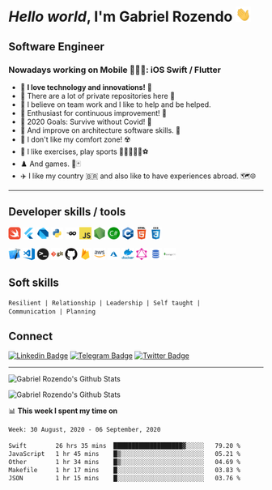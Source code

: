 # _Hello world_, I'm Gabriel Rozendo <img src="https://raw.githubusercontent.com/ABSphreak/ABSphreak/master/gifs/Hi.gif" width="30px">

## Software Engineer

### Nowadays working on **Mobile** 👨‍💻📱: iOS Swift / Flutter

- 🤖 **I love technology and innovations!** 🚀
- 🔐 There are a lot of private repositories here 🙈
- 🤝 I believe on team work and I like to help and be helped.
- 🌱 Enthusiast for continuous improvement! 🤯
- 🎯 2020 Goals: Survive without Covid! 🦠
- 📖 And improve on architecture software skills. 📌
- 🚫 I don't like my comfort zone! ☢️
- 💪 I like exercises, play sports 🏋️‍♂️🧗‍♂️🏈⚽
- ♟️ And games. 🎲🃏
- ✈️ I like my country 🇧🇷 and also like to have experiences abroad. 🗺️🌐

---

## Developer skills / tools

<code><img alt="Swift" width="24px" src="https://raw.githubusercontent.com/github/explore/80688e429a7d4ef2fca1e82350fe8e3517d3494d/topics/swift/swift.png" /></code>
<code><img alt="Flutter" width="24px" src="https://raw.githubusercontent.com/github/explore/80688e429a7d4ef2fca1e82350fe8e3517d3494d/topics/flutter/flutter.png" /></code>
<code><img alt="Dart" width="24px" src="https://raw.githubusercontent.com/github/explore/80688e429a7d4ef2fca1e82350fe8e3517d3494d/topics/dart/dart.png" /></code>
<code><img alt="Python" width="24px" src="https://raw.githubusercontent.com/github/explore/80688e429a7d4ef2fca1e82350fe8e3517d3494d/topics/python/python.png" /></code>
<code><img alt="Go" width="24px" src="https://raw.githubusercontent.com/github/explore/80688e429a7d4ef2fca1e82350fe8e3517d3494d/topics/go/go.png" /></code>
<code><img alt="JavaScript" width="24px" src="https://raw.githubusercontent.com/github/explore/80688e429a7d4ef2fca1e82350fe8e3517d3494d/topics/javascript/javascript.png" /></code>
<code><img alt="Node.js" width="24px" src="https://raw.githubusercontent.com/github/explore/80688e429a7d4ef2fca1e82350fe8e3517d3494d/topics/nodejs/nodejs.png" /></code>
<code><img alt="C#" width="24px" src="https://raw.githubusercontent.com/github/explore/80688e429a7d4ef2fca1e82350fe8e3517d3494d/topics/csharp/csharp.png" /></code>
<code><img alt="C++" width="24px" src="https://raw.githubusercontent.com/github/explore/80688e429a7d4ef2fca1e82350fe8e3517d3494d/topics/cpp/cpp.png"></code>
<code><img alt="HTML5" width="24px" src="https://raw.githubusercontent.com/github/explore/80688e429a7d4ef2fca1e82350fe8e3517d3494d/topics/html/html.png" /></code>
<code><img alt="CSS" width="24px" src="https://raw.githubusercontent.com/github/explore/80688e429a7d4ef2fca1e82350fe8e3517d3494d/topics/css/css.png" /></code>

<code><img alt="XCode" width="24px" src="https://raw.githubusercontent.com/github/explore/80688e429a7d4ef2fca1e82350fe8e3517d3494d/topics/xcode/xcode.png" /></code>
<code><img alt="Visual Studio Code" width="24px" src="https://raw.githubusercontent.com/github/explore/80688e429a7d4ef2fca1e82350fe8e3517d3494d/topics/visual-studio-code/visual-studio-code.png" /></code>
<code><img alt="Terminal" width="24px" src="https://raw.githubusercontent.com/github/explore/80688e429a7d4ef2fca1e82350fe8e3517d3494d/topics/terminal/terminal.png" /></code>
<code><img alt="Git" width="24px" src="https://raw.githubusercontent.com/github/explore/80688e429a7d4ef2fca1e82350fe8e3517d3494d/topics/git/git.png" /></code>
<code><img alt="GitHub" width="24px" src="https://raw.githubusercontent.com/github/explore/78df643247d429f6cc873026c0622819ad797942/topics/github/github.png" /></code>
<code><img alt="Firebase" width="24px" src="https://raw.githubusercontent.com/github/explore/80688e429a7d4ef2fca1e82350fe8e3517d3494d/topics/firebase/firebase.png" /></code>
<code><img alt="AWS" width="24px" src="https://raw.githubusercontent.com/github/explore/80688e429a7d4ef2fca1e82350fe8e3517d3494d/topics/aws/aws.png" /></code>
<code><img alt="Azure" width="24px" src="https://raw.githubusercontent.com/github/explore/80688e429a7d4ef2fca1e82350fe8e3517d3494d/topics/azure/azure.png" /></code>
<code><img alt="Docker" width="24px" src="https://raw.githubusercontent.com/github/explore/80688e429a7d4ef2fca1e82350fe8e3517d3494d/topics/docker/docker.png" /></code>
<code><img alt="GraphQL" width="24px" src="https://raw.githubusercontent.com/github/explore/80688e429a7d4ef2fca1e82350fe8e3517d3494d/topics/graphql/graphql.png" /></code>
<code><img alt="SQL" width="24px" src="https://raw.githubusercontent.com/github/explore/80688e429a7d4ef2fca1e82350fe8e3517d3494d/topics/sql/sql.png" /></code>
<code><img alt="MongoDB" width="24px" src="https://raw.githubusercontent.com/github/explore/80688e429a7d4ef2fca1e82350fe8e3517d3494d/topics/mongodb/mongodb.png" /></code>

## Soft skills

<code>Resilient | Relationship | Leadership | Self taught | Communication | Planning</code>

## Connect

[![Linkedin Badge](https://img.shields.io/badge/-GabrielRozendo-blue?style=flat-square&logo=Linkedin&logoColor=white&link=https://www.linkedin.com/in/GabrielRozendo/)](https://www.linkedin.com/in/GabrielRozendo/)
[![Telegram Badge](https://img.shields.io/badge/-@GabrielRozendo-2CA5E0?style=flat-square&labelColor=2CA5E0&logo=telegram&logoColor=black&link=https://t.me/GabrielRozendo)](https://t.me/GabrielRozendo)
[![Twitter Badge](https://img.shields.io/badge/-@GabrielRozendo-1ca0f1?style=flat-square&labelColor=1ca0f1&logo=twitter&logoColor=white&link=https://twitter.com/GabrielRozendo)](https://twitter.com/GabrielRozendo)

---

![Gabriel Rozendo's Github Stats](https://github-readme-stats.codestackr.vercel.app/api?username=GabrielRozendo&show_icons=true&hide_border=true&theme=gotham&count_private=true)

![Gabriel Rozendo's Github Stats](https://github-readme-stats.vercel.app/api/top-langs/?username=GabrielRozendo&theme=dark)

📊 **This week I spent my time on**

<!--START_SECTION:waka-->
```text
Week: 30 August, 2020 - 06 September, 2020

Swift        26 hrs 35 mins  ███████████████████▓░░░░░   79.20 % 
JavaScript   1 hr 45 mins    █▒░░░░░░░░░░░░░░░░░░░░░░░   05.21 % 
Other        1 hr 34 mins    █▒░░░░░░░░░░░░░░░░░░░░░░░   04.69 % 
Makefile     1 hr 17 mins    █░░░░░░░░░░░░░░░░░░░░░░░░   03.83 % 
JSON         1 hr 15 mins    █░░░░░░░░░░░░░░░░░░░░░░░░   03.76 % 
```
<!--END_SECTION:waka-->
